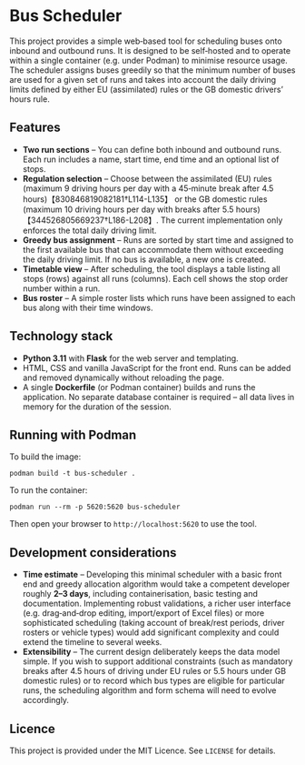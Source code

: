 # Bus Scheduler

This project provides a simple web‑based tool for scheduling buses onto
inbound and outbound runs. It is designed to be self‑hosted and to
operate within a single container (e.g. under Podman) to minimise
resource usage. The scheduler assigns buses greedily so that the
minimum number of buses are used for a given set of runs and takes
into account the daily driving limits defined by either EU (assimilated)
rules or the GB domestic drivers’ hours rule.

## Features

* **Two run sections** – You can define both inbound and outbound runs.
  Each run includes a name, start time, end time and an optional list
  of stops.
* **Regulation selection** – Choose between the assimilated (EU) rules
  (maximum 9 driving hours per day with a 45‑minute break after
  4.5 hours)【830846819082181†L114-L135】 or the GB domestic rules (maximum 10 driving hours per day with
  breaks after 5.5 hours)【344526805669237†L186-L208】. The current implementation only enforces
  the total daily driving limit.
* **Greedy bus assignment** – Runs are sorted by start time and assigned
  to the first available bus that can accommodate them without
  exceeding the daily driving limit. If no bus is available, a new
  one is created.
* **Timetable view** – After scheduling, the tool displays a table
  listing all stops (rows) against all runs (columns). Each cell shows
  the stop order number within a run.
* **Bus roster** – A simple roster lists which runs have been assigned
  to each bus along with their time windows.

## Technology stack

* **Python 3.11** with **Flask** for the web server and templating.
* HTML, CSS and vanilla JavaScript for the front end. Runs can be
  added and removed dynamically without reloading the page.
* A single **Dockerfile** (or Podman container) builds and runs the
  application. No separate database container is required – all data
  lives in memory for the duration of the session.

## Running with Podman

To build the image:

```pwsh
podman build -t bus-scheduler .
```

To run the container:

```pwsh
podman run --rm -p 5620:5620 bus-scheduler
```

Then open your browser to `http://localhost:5620` to use the tool.

## Development considerations

* **Time estimate** – Developing this minimal scheduler with a basic
  front end and greedy allocation algorithm would take a competent
  developer roughly **2–3 days**, including containerisation, basic
  testing and documentation. Implementing robust validations, a richer
  user interface (e.g. drag‑and‑drop editing, import/export of Excel
  files) or more sophisticated scheduling (taking account of
  break/rest periods, driver rosters or vehicle types) would add
  significant complexity and could extend the timeline to several
  weeks.
* **Extensibility** – The current design deliberately keeps the data
  model simple. If you wish to support additional constraints (such as
  mandatory breaks after 4.5 hours of driving under EU rules or
  5.5 hours under GB domestic rules) or to record which bus types are
  eligible for particular runs, the scheduling algorithm and form
  schema will need to evolve accordingly.

## Licence

This project is provided under the MIT Licence. See `LICENSE` for
details.